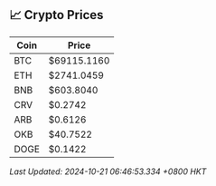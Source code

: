 ## 📈 Crypto Prices

| Coin | Price |
| ---- | ----- |
| BTC | $69115.1160 |
| ETH | $2741.0459 |
| BNB | $603.8040 |
| CRV | $0.2742 |
| ARB | $0.6126 |
| OKB | $40.7522 |
| DOGE | $0.1422 |

_Last Updated: 2024-10-21 06:46:53.334 +0800 HKT_